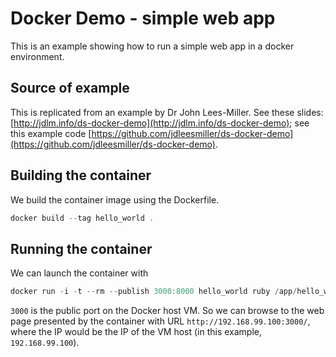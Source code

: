 # Docker Demo - simple web app

This is an example showing how to run a simple web app in a docker environment.

## Source of example

This is replicated from an example by Dr John Lees-Miller. See these slides:
[http://jdlm.info/ds-docker-demo](http://jdlm.info/ds-docker-demo); see this example code [https://github.com/jdleesmiller/ds-docker-demo](https://github.com/jdleesmiller/ds-docker-demo).

## Building the container

We build the container image using the Dockerfile.

```powershell
docker build --tag hello_world .
```

## Running the container

We can launch the container with

```powershell
docker run -i -t --rm --publish 3000:8000 hello_world ruby /app/hello_world.rb
```

`3000` is the public port on the Docker host VM. So we can browse to the web page presented by the container with URL `http://192.168.99.100:3000/`, where the IP would be the IP of the VM host (in this example, `192.168.99.100`).
